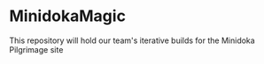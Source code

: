 # MinidokaMagic
This repository will hold our team's iterative builds for the Minidoka Pilgrimage site

